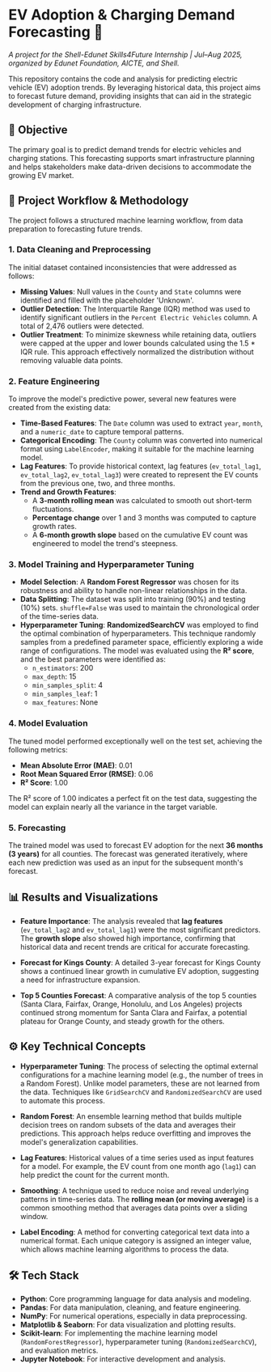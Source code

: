 # EV Adoption & Charging Demand Forecasting 🔋

*A project for the Shell-Edunet Skills4Future Internship | Jul–Aug 2025, organized by Edunet Foundation, AICTE, and Shell.*

This repository contains the code and analysis for predicting electric vehicle (EV) adoption trends. By leveraging historical data, this project aims to forecast future demand, providing insights that can aid in the strategic development of charging infrastructure.

## 🧠 Objective

The primary goal is to predict demand trends for electric vehicles and charging stations. This forecasting supports smart infrastructure planning and helps stakeholders make data-driven decisions to accommodate the growing EV market.

## 📂 Project Workflow & Methodology

The project follows a structured machine learning workflow, from data preparation to forecasting future trends.

### 1. Data Cleaning and Preprocessing
The initial dataset contained inconsistencies that were addressed as follows:
- **Missing Values**: Null values in the `County` and `State` columns were identified and filled with the placeholder 'Unknown'.
- **Outlier Detection**: The Interquartile Range (IQR) method was used to identify significant outliers in the `Percent Electric Vehicles` column. A total of 2,476 outliers were detected.
- **Outlier Treatment**: To minimize skewness while retaining data, outliers were capped at the upper and lower bounds calculated using the 1.5 * IQR rule. This approach effectively normalized the distribution without removing valuable data points.

### 2. Feature Engineering
To improve the model's predictive power, several new features were created from the existing data:
- **Time-Based Features**: The `Date` column was used to extract `year`, `month`, and a `numeric_date` to capture temporal patterns.
- **Categorical Encoding**: The `County` column was converted into numerical format using `LabelEncoder`, making it suitable for the machine learning model.
- **Lag Features**: To provide historical context, lag features (`ev_total_lag1`, `ev_total_lag2`, `ev_total_lag3`) were created to represent the EV counts from the previous one, two, and three months.
- **Trend and Growth Features**:
  - A **3-month rolling mean** was calculated to smooth out short-term fluctuations.
  - **Percentage change** over 1 and 3 months was computed to capture growth rates.
  - A **6-month growth slope** based on the cumulative EV count was engineered to model the trend's steepness.

### 3. Model Training and Hyperparameter Tuning
- **Model Selection**: A **Random Forest Regressor** was chosen for its robustness and ability to handle non-linear relationships in the data.
- **Data Splitting**: The dataset was split into training (90%) and testing (10%) sets. `shuffle=False` was used to maintain the chronological order of the time-series data.
- **Hyperparameter Tuning**: **RandomizedSearchCV** was employed to find the optimal combination of hyperparameters. This technique randomly samples from a predefined parameter space, efficiently exploring a wide range of configurations. The model was evaluated using the **R² score**, and the best parameters were identified as:
  - `n_estimators`: 200
  - `max_depth`: 15
  - `min_samples_split`: 4
  - `min_samples_leaf`: 1
  - `max_features`: None

### 4. Model Evaluation
The tuned model performed exceptionally well on the test set, achieving the following metrics:
- **Mean Absolute Error (MAE)**: 0.01
- **Root Mean Squared Error (RMSE)**: 0.06
- **R² Score**: 1.00

The R² score of 1.00 indicates a perfect fit on the test data, suggesting the model can explain nearly all the variance in the target variable.

### 5. Forecasting
The trained model was used to forecast EV adoption for the next **36 months (3 years)** for all counties. The forecast was generated iteratively, where each new prediction was used as an input for the subsequent month's forecast.

## 📊 Results and Visualizations

- **Feature Importance**: The analysis revealed that **lag features** (`ev_total_lag2` and `ev_total_lag1`) were the most significant predictors. The **growth slope** also showed high importance, confirming that historical data and recent trends are critical for accurate forecasting.

- **Forecast for Kings County**: A detailed 3-year forecast for Kings County shows a continued linear growth in cumulative EV adoption, suggesting a need for infrastructure expansion.

- **Top 5 Counties Forecast**: A comparative analysis of the top 5 counties (Santa Clara, Fairfax, Orange, Honolulu, and Los Angeles) projects continued strong momentum for Santa Clara and Fairfax, a potential plateau for Orange County, and steady growth for the others.

## ⚙️ Key Technical Concepts

- **Hyperparameter Tuning**: The process of selecting the optimal external configurations for a machine learning model (e.g., the number of trees in a Random Forest). Unlike model parameters, these are not learned from the data. Techniques like `GridSearchCV` and `RandomizedSearchCV` are used to automate this process.

- **Random Forest**: An ensemble learning method that builds multiple decision trees on random subsets of the data and averages their predictions. This approach helps reduce overfitting and improves the model's generalization capabilities.

- **Lag Features**: Historical values of a time series used as input features for a model. For example, the EV count from one month ago (`lag1`) can help predict the count for the current month.

- **Smoothing**: A technique used to reduce noise and reveal underlying patterns in time-series data. The **rolling mean (or moving average)** is a common smoothing method that averages data points over a sliding window.

- **Label Encoding**: A method for converting categorical text data into a numerical format. Each unique category is assigned an integer value, which allows machine learning algorithms to process the data.

## 🛠️ Tech Stack

- **Python**: Core programming language for data analysis and modeling.
- **Pandas**: For data manipulation, cleaning, and feature engineering.
- **NumPy**: For numerical operations, especially in data preprocessing.
- **Matplotlib & Seaborn**: For data visualization and plotting results.
- **Scikit-learn**: For implementing the machine learning model (`RandomForestRegressor`), hyperparameter tuning (`RandomizedSearchCV`), and evaluation metrics.
- **Jupyter Notebook**: For interactive development and analysis.
